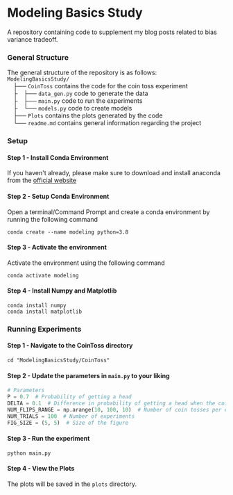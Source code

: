 # Modeling Basics Study
A repository containing code to supplement my blog posts related to bias variance tradeoff.
### General Structure
The general structure of the repository is as follows:  
`ModelingBasicsStudy/`  
&emsp;├── `CoinToss` contains the code for the coin toss experiment  
&emsp;├&emsp;├── `data_gen.py` code to generate the data   
&emsp;├&emsp;├── `main.py` code to run the experiments  
&emsp;├&emsp;└── `models.py` code to create models  
&emsp;├── `Plots` contains the plots generated by the code  
&emsp;└── `readme.md` contains general information regarding the project   

### Setup 
#### Step 1 - Install Conda Environment
If you haven't already, please make sure to download and install anaconda from the [official website](https://www.anaconda.com/products/distribution)
#### Step 2 - Setup Conda Environment
Open a terminal/Command Prompt and create a conda environment by running the following command  
```commandline
conda create --name modeling python=3.8
```
#### Step 3 - Activate the environment
Activate the environment using the following command
```commandline
conda activate modeling
```
#### Step 4 - Install Numpy and Matplotlib
```commandline
conda install numpy
conda install matplotlib
```
### Running Experiments
#### Step 1 - Navigate to the CoinToss directory
```commandline
cd "ModelingBasicsStudy/CoinToss"
```
#### Step 2 - Update the parameters in `main.py` to your liking
```python
# Parameters
P = 0.7  # Probability of getting a head
DELTA = 0.1  # Difference in probability of getting a head when the coin is facing heads up and tails up
NUM_FLIPS_RANGE = np.arange(10, 100, 10)  # Number of coin tosses per experiment
NUM_TRIALS = 100  # Number of experiments
FIG_SIZE = (5, 5)  # Size of the figure
```
#### Step 3 - Run the experiment
```commandline
python main.py
```
#### Step 4 - View the Plots
The plots will be saved in the `plots` directory.




